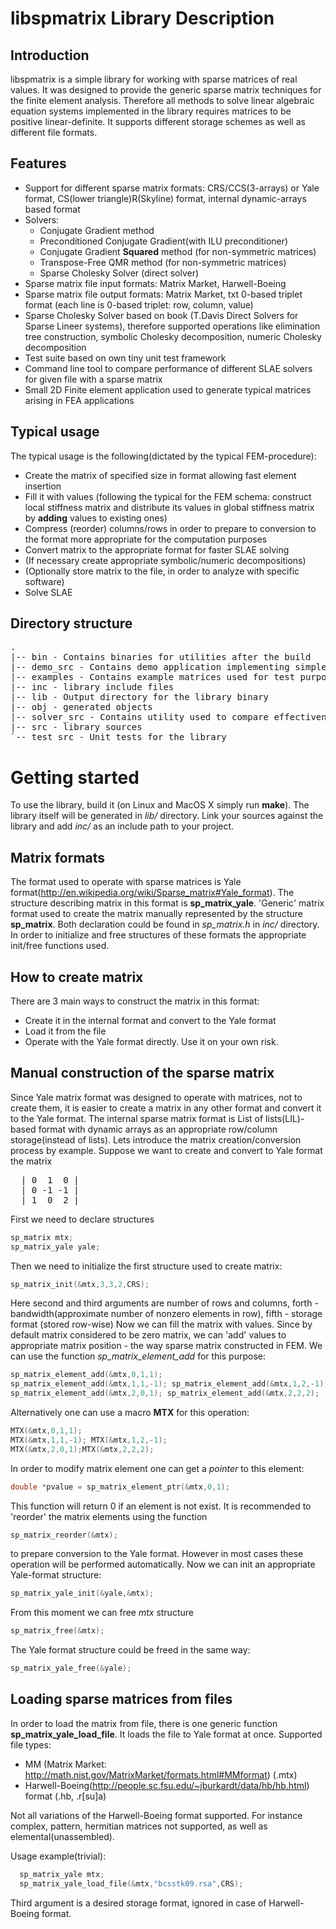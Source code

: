 libspmatrix Library Description
===============================

Introduction
------------
libspmatrix is a simple library for working with sparse matrices of real values. It was designed to provide the generic sparse matrix techniques for the finite element analysis.
Therefore all methods to solve linear algebraic equation systems implemented in the library requires matrices to be positive linear-definite. It supports different storage schemes as well as different file formats. 

Features
--------
 * Support for different sparse matrix formats: CRS/CCS(3-arrays) or Yale format, CS(lower triangle)R(Skyline) format, internal dynamic-arrays based format
 * Solvers: 
   * Conjugate Gradient method
   * Preconditioned Conjugate Gradient(with ILU preconditioner)
   * Conjugate Gradient **Squared** method (for non-symmetric matrices)
   * Transpose-Free QMR method (for non-symmetric matrices)
   * Sparse Cholesky Solver (direct solver)
 * Sparse matrix file input formats: Matrix Market, Harwell-Boeing
 * Sparse matrix file output formats: Matrix Market, txt 0-based triplet format (each line is 0-based triplet: row, column, value)
 * Sparse Cholesky Solver based on book (T.Davis Direct Solvers for Sparse Lineer systems), therefore supported operations like elimination tree construction, symbolic Cholesky decomposition, numeric Cholesky decomposition 
 * Test suite based on own tiny unit test framework
 * Command line tool to compare performance of different SLAE solvers for given file with a sparse matrix
 * Small 2D Finite element application used to generate typical matrices arising in FEA applications  
 
Typical usage
-------------
The typical usage is the following(dictated by the typical FEM-procedure):
 * Create the matrix of specified size in format allowing fast element insertion
 * Fill it with values (following the typical for the FEM schema: construct local stiffness matrix and distribute its values in global stiffness matrix by **adding** values to existing ones)
 * Compress (reorder) columns/rows in order to prepare to conversion to the format more appropriate for the computation purposes
 * Convert matrix to the appropriate format for faster SLAE solving
 * (If necessary create appropriate symbolic/numeric decompositions)
 * (Optionally store matrix to the file, in order to analyze with specific software)
 * Solve SLAE

Directory structure
-------------------
<pre>
.
|-- bin - Contains binaries for utilities after the build
|-- demo_src - Contains demo application implementing simple FEA task for 2D case
|-- examples - Contains example matrices used for test purposes. All matrices are taken from MatrixMarket
|-- inc - library include files 
|-- lib - Output directory for the library binary
|-- obj - generated objects
|-- solver_src - Contains utility used to compare effectiveness of different SLAE solvers
|-- src - library sources
`-- test_src - Unit tests for the library
</pre>

Getting started
===============
To use the library, build it (on Linux and MacOS X simply run **make**). The library itself will be generated in *lib/* directory. Link your sources against the library and add *inc/* as an include path to your project. 

Matrix formats
--------------
The format used to operate with sparse matrices is Yale format(http://en.wikipedia.org/wiki/Sparse_matrix#Yale_format). The structure describing matrix in this format is **sp_matrix_yale**. 'Generic' matrix format used to create the matrix manually represented by the structure **sp_matrix**.
Both declaration could be found in *sp_matrix.h* in *inc/* directory. In order to initialize and free structures of these formats the appropriate init/free functions used.

How to create matrix
--------------------
There are 3 main ways to construct the matrix in this format:
 * Create it in the internal format and convert to the Yale format
 * Load it from the file
 * Operate with the Yale format directly. Use it on your own risk.

Manual construction of the sparse matrix
----------------------------------------
Since Yale matrix format was designed to operate with matrices, not to create them, it is easier to create a matrix in any other format and convert it to the Yale format. The internal sparse matrix format is List of lists(LIL)-based format with dynamic arrays as an appropriate row/column storage(instead of lists).
Lets introduce the matrix creation/conversion process by example.
Suppose we want to create and convert to Yale format the matrix
<pre>
  | 0  1  0 |
  | 0 -1 -1 |
  | 1  0  2 |
</pre>
First we need to declare structures
```c
sp_matrix mtx;
sp_matrix_yale yale;
```
Then we need to initialize the first structure used to create matrix:
```c
sp_matrix_init(&mtx,3,3,2,CRS);
```
Here second and third arguments are number of rows and columns, forth - bandwidth(approximate number of nonzero elements in row), fifth - storage format (stored row-wise)
Now we can fill the matrix with values.
Since by default matrix considered to be zero matrix, we can 'add' values to appropriate matrix position - the way sparse matrix constructed in FEM. We can use the function *sp_matrix_element_add* for this purpose:
```c
sp_matrix_element_add(&mtx,0,1,1);
sp_matrix_element_add(&mtx,1,1,-1); sp_matrix_element_add(&mtx,1,2,-1);
sp_matrix_element_add(&mtx,2,0,1); sp_matrix_element_add(&mtx,2,2,2);
```
Alternatively one can use a macro **MTX** for this operation:
```c
MTX(&mtx,0,1,1);
MTX(&mtx,1,1,-1); MTX(&mtx,1,2,-1);
MTX(&mtx,2,0,1);MTX(&mtx,2,2,2);
```
In order to modify matrix element one can get a *pointer* to this element:
```c
double *pvalue = sp_matrix_element_ptr(&mtx,0,1);
```
This function will return 0 if an element is not exist.
It is recommended to 'reorder' the matrix elements using the function
```c
sp_matrix_reorder(&mtx);
```
to prepare conversion to the Yale format.
However in most cases these operation will be performed automatically.
Now we can init an appropriate Yale-format structure:
```c
sp_matrix_yale_init(&yale,&mtx);
```
From this moment we can free *mtx* structure
```c
sp_matrix_free(&mtx);
```
The Yale format structure could be freed in the same way:
```c
sp_matrix_yale_free(&yale);
```

Loading sparse matrices from files
----------------------------------
In order to load the matrix from file, there is one generic function **sp_matrix_yale_load_file**. It loads the file to Yale format at once. Supported file types:
 * MM (Matrix Market: http://math.nist.gov/MatrixMarket/formats.html#MMformat) (.mtx)
 * Harwell-Boeing(http://people.sc.fsu.edu/~jburkardt/data/hb/hb.html) format (.hb, .r[su]a)

Not all variations of the Harwell-Boeing format supported. For instance complex, pattern, hermitian matrices not supported, as well as elemental(unassembled).

Usage example(trivial):
```c
  sp_matrix_yale mtx;
  sp_matrix_yale_load_file(&mtx,"bcsstk09.rsa",CRS);
```
Third argument is a desired storage format, ignored in case of Harwell-Boeing format.

